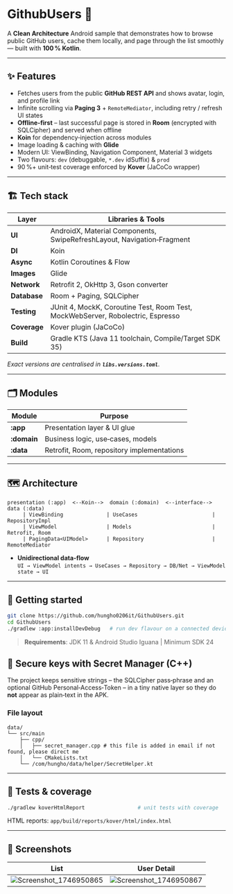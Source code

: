 # GithubUsers 👥

A **Clean Architecture** Android sample that demonstrates how to browse public GitHub users, cache them locally, and page through the list smoothly — built with **100 % Kotlin**.

---
## ✨ Features
- Fetches users from the public **GitHub REST API** and shows avatar, login, and profile link
- Infinite scrolling via **Paging 3** + `RemoteMediator`, including retry / refresh UI states
- **Offline‑first** – last successful page is stored in **Room** (encrypted with SQLCipher) and served when offline
- **Koin** for dependency‑injection across modules
- Image loading & caching with **Glide**
- Modern UI: ViewBinding, Navigation Component, Material 3 widgets
- Two flavours: `dev` (debuggable, `*.dev` idSuffix) & `prod`
- 90 %+ unit‑test coverage enforced by **Kover** (JaCoCo wrapper)

---
## 🏗 Tech stack
| Layer        | Libraries & Tools                                                                                              |
|--------------|-----------------------------------------------------------------------------------------------------------------|
| **UI**       | AndroidX, Material Components, SwipeRefreshLayout, Navigation‑Fragment                                          |
| **DI**       | Koin                                                                   |
| **Async**    | Kotlin Coroutines & Flow                                                                                        |
| **Images**   | Glide                                                                                                           |
| **Network**  | Retrofit 2, OkHttp 3, Gson converter                                                                            |
| **Database** | Room + Paging, SQLCipher                                                                                        |
| **Testing**  | JUnit 4, MockK, Coroutine Test, Room Test, MockWebServer, Robolectric, Espresso                                 |
| **Coverage** | Kover plugin (JaCoCo)                                                                                           |
| **Build**    | Gradle KTS (Java 11 toolchain, Compile/Target SDK 35)                                                           |

_Exact versions are centralised in **`libs.versions.toml`**._

---
## 🗂 Modules
| Module | Purpose |
|--------|---------|
| **:app**    | Presentation layer & UI glue |
| **:domain** | Business logic, use‑cases, models |
| **:data**   | Retrofit, Room, repository implementations |

---
## 🗺 Architecture
```text
presentation (:app)  <--Koin-->  domain (:domain)  <--interface-->  data (:data)
     | ViewBinding              | UseCases                        | RepositoryImpl
     | ViewModel                | Models                          | Retrofit, Room
     | PagingData<UIModel>      | Repository                      | RemoteMediator
```
* **Unidirectional data‑flow**  
  `UI → ViewModel intents → UseCases → Repository → DB/Net → ViewModel state → UI`

---
## 🚀 Getting started
```bash
git clone https://github.com/hungho0206it/GithubUsers.git
cd GithubUsers
./gradlew :app:installDevDebug   # run dev flavour on a connected device
```
> **Requirements**: JDK 11 & Android Studio Iguana | Minimum SDK 24

## 🔐 Secure keys with Secret Manager (C++)
The project keeps sensitive strings – the SQLCipher pass‑phrase and an optional GitHub Personal‑Access‑Token – in a tiny native layer so they do **not** appear as plain‑text in the APK.

### File layout
```
data/
└── src/main
    ├── cpp/
    │   ├── secret_manager.cpp # this file is added in email if not found, please direct me
    │   └── CMakeLists.txt
    └── /com/hungho/data/helper/SecretHelper.kt
```

---
## 🧪 Tests & coverage
```bash
./gradlew koverHtmlReport                 # unit tests with coverage
```
HTML reports: `app/build/reports/kover/html/index.html`

---
## 📸 Screenshots
| List | User Detail |
|------|-----------------|
| ![Screenshot_1746950865](https://github.com/user-attachments/assets/4af631ec-3eb6-49a2-9c19-c9e9edecfc9c) | ![Screenshot_1746950867](https://github.com/user-attachments/assets/862f2262-b336-4b56-a36a-84acf462aa8f)
